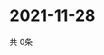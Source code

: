 # 2021-11-28
  共 0条

  <!-- BEGIN -->
  <!-- 最后更新时间Sun Nov 28 2021 16:05:14 GMT+0000 (Coordinated Universal Time) -->
  
  <!-- END -->
  
  